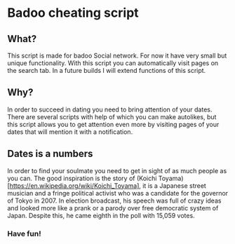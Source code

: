 # Badoo cheating script

## What?
This script is made for badoo Social network. 
For now it have very small but unique functionality. 
With this script you can automatically visit pages on the search tab.
In a future builds I will extend functions of this script.

## Why?
In order to succeed in dating you need to bring attention of your dates. 
There are several scripts with help of which you can make autolikes, but this script allows you to get attention even more by visiting pages of your dates that will mention it with a notification.

## Dates is a numbers
In order to find your soulmate you need to get in sight of as much people as you can.
The good inspiration is the story of (Koichi Toyama)[https://en.wikipedia.org/wiki/Koichi_Toyama], it is a Japanese street musician and a fringe political activist who was a candidate for the governor of Tokyo in 2007. In election broadcast, his speech was full of crazy ideas and looked more like a prank or a parody over free democratic system of Japan.
Despite this, he came eighth in the poll with 15,059 votes.

### Have fun! 
